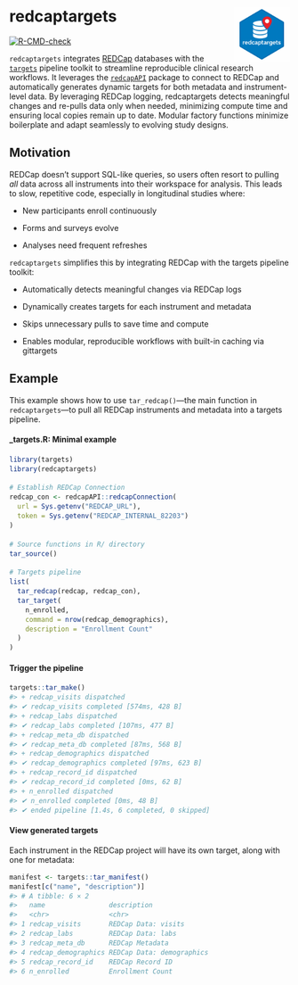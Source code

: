 
<!-- README.md is generated from README.Rmd. Please edit that file -->

# redcaptargets <img src="man/figures/logo.png" align="right" width="100" height="100"/>

<!-- badges: start -->

[![R-CMD-check](https://github.com/overdodactyl/redcaptargets/actions/workflows/R-CMD-check.yaml/badge.svg)](https://github.com/overdodactyl/redcaptargets/actions/workflows/R-CMD-check.yaml)

<!-- badges: end -->

`redcaptargets` integrates [REDCap](https://project-redcap.org/)
databases with the [`targets`](https://books.ropensci.org/targets/)
pipeline toolkit to streamline reproducible clinical research workflows.
It leverages the
[`redcapAPI`](https://cran.r-project.org/web/packages/redcapAPI/index.html)
package to connect to REDCap and automatically generates dynamic targets
for both metadata and instrument-level data. By leveraging REDCap
logging, redcaptargets detects meaningful changes and re-pulls data only
when needed, minimizing compute time and ensuring local copies remain up
to date. Modular factory functions minimize boilerplate and adapt
seamlessly to evolving study designs.

## Motivation

REDCap doesn’t support SQL-like queries, so users often resort to
pulling *all* data across all instruments into their workspace for
analysis. This leads to slow, repetitive code, especially in
longitudinal studies where:

- New participants enroll continuously

- Forms and surveys evolve

- Analyses need frequent refreshes

`redcaptargets` simplifies this by integrating REDCap with the targets
pipeline toolkit:

- Automatically detects meaningful changes via REDCap logs

- Dynamically creates targets for each instrument and metadata

- Skips unnecessary pulls to save time and compute

- Enables modular, reproducible workflows with built-in caching via
  gittargets

## Example

This example shows how to use `tar_redcap()`—the main function in
`redcaptargets`—to pull all REDCap instruments and metadata into a
targets pipeline.

#### **\_targets.R: Minimal example**

``` r
library(targets)
library(redcaptargets)

# Establish REDCap Connection
redcap_con <- redcapAPI::redcapConnection(
  url = Sys.getenv("REDCAP_URL"),
  token = Sys.getenv("REDCAP_INTERNAL_82203")
)

# Source functions in R/ directory
tar_source()

# Targets pipeline
list(
  tar_redcap(redcap, redcap_con),
  tar_target(
    n_enrolled,
    command = nrow(redcap_demographics),
    description = "Enrollment Count"
  )
)
```

#### Trigger the pipeline

``` r
targets::tar_make()
#> + redcap_visits dispatched
#> ✔ redcap_visits completed [574ms, 428 B]
#> + redcap_labs dispatched
#> ✔ redcap_labs completed [107ms, 477 B]
#> + redcap_meta_db dispatched
#> ✔ redcap_meta_db completed [87ms, 568 B]
#> + redcap_demographics dispatched
#> ✔ redcap_demographics completed [97ms, 623 B]
#> + redcap_record_id dispatched
#> ✔ redcap_record_id completed [0ms, 62 B]
#> + n_enrolled dispatched
#> ✔ n_enrolled completed [0ms, 48 B]
#> ✔ ended pipeline [1.4s, 6 completed, 0 skipped]
```

#### View generated targets

Each instrument in the REDCap project will have its own target, along
with one for metadata:

``` r
manifest <- targets::tar_manifest()
manifest[c("name", "description")]
#> # A tibble: 6 × 2
#>   name                description              
#>   <chr>               <chr>                    
#> 1 redcap_visits       REDCap Data: visits      
#> 2 redcap_labs         REDCap Data: labs        
#> 3 redcap_meta_db      REDCap Metadata          
#> 4 redcap_demographics REDCap Data: demographics
#> 5 redcap_record_id    REDCap Record ID         
#> 6 n_enrolled          Enrollment Count
```
